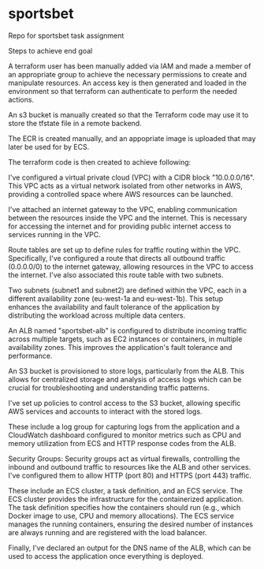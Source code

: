 # sportsbet
Repo for sportsbet task assignment 


Steps to achieve end goal

A terraform user has been manually added via IAM and made a member of an appropriate group to achieve the necessary permissions to create and manipulate resources. An access key is then generated and loaded in the environment so that terraform can authenticate to perform the needed actions.

An s3 bucket is manually created so that the Terraform code may use it to store the tfstate file in a remote backend.

The ECR is created manually, and an appopriate image is uploaded that may later be used for by ECS.

The terraform code is then created to achieve following:

I've configured a virtual private cloud (VPC) with a CIDR block "10.0.0.0/16". This VPC acts as a virtual network isolated from other networks in AWS, providing a controlled space where AWS resources can be launched.

I've attached an internet gateway to the VPC, enabling communication between the resources inside the VPC and the internet. This is necessary for accessing the internet and for providing public internet access to services running in the VPC.

Route tables are set up to define rules for traffic routing within the VPC. Specifically, I've configured a route that directs all outbound traffic (0.0.0.0/0) to the internet gateway, allowing resources in the VPC to access the internet. I've also associated this route table with two subnets.

Two subnets (subnet1 and subnet2) are defined within the VPC, each in a different availability zone (eu-west-1a and eu-west-1b). This setup enhances the availability and fault tolerance of the application by distributing the workload across multiple data centers.

An ALB named "sportsbet-alb" is configured to distribute incoming traffic across multiple targets, such as EC2 instances or containers, in multiple availability zones. This improves the application's fault tolerance and performance.

An S3 bucket is provisioned to store logs, particularly from the ALB. This allows for centralized storage and analysis of access logs which can be crucial for troubleshooting and understanding traffic patterns.

I've set up policies to control access to the S3 bucket, allowing specific AWS services and accounts to interact with the stored logs.

These include a log group for capturing logs from the application and a CloudWatch dashboard configured to monitor metrics such as CPU and memory utilization from ECS and HTTP response codes from the ALB.

Security Groups: Security groups act as virtual firewalls, controlling the inbound and outbound traffic to resources like the ALB and other services. I've configured them to allow HTTP (port 80) and HTTPS (port 443) traffic.

These include an ECS cluster, a task definition, and an ECS service. The ECS cluster provides the infrastructure for the containerized application. The task definition specifies how the containers should run (e.g., which Docker image to use, CPU and memory allocations). The ECS service manages the running containers, ensuring the desired number of instances are always running and are registered with the load balancer.

Finally, I've declared an output for the DNS name of the ALB, which can be used to access the application once everything is deployed.